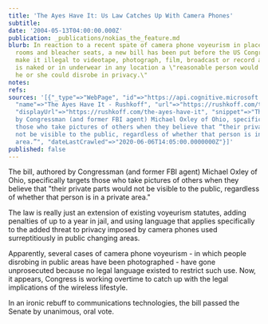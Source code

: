```yaml
---
title: 'The Ayes Have It: Us Law Catches Up With Camera Phones'
subtitle: 
date: '2004-05-13T04:00:00.000Z'
publication: _publications/nokias_the_feature.md
blurb: In reaction to a recent spate of camera phone voyeurism in places like locker
  rooms and bleacher seats, a new bill has been put before the US Congress that would
  make it illegal to videotape, photograph, film, broadcast or record a person who
  is naked or in underwear in any location a \"reasonable person would believe that
  he or she could disrobe in privacy.\"
notes: 
refs: 
sources: '[{"_type"=>"WebPage", "id"=>"https://api.cognitive.microsoft.com/api/v7/#WebPages.0",
  "name"=>"The Ayes Have It - Rushkoff", "url"=>"https://rushkoff.com/the-ayes-have-it/",
  "displayUrl"=>"https://rushkoff.com/the-ayes-have-it", "snippet"=>"The bill, authored
  by Congressman (and former FBI agent) Michael Oxley of Ohio, specifically targets
  those who take pictures of others when they believe that “their private parts would
  not be visible to the public, regardless of whether that person is in a private
  area.”", "dateLastCrawled"=>"2020-06-06T14:05:00.0000000Z"}]'
published: false
---
```

The bill, authored by Congressman (and former FBI agent) Michael Oxley of Ohio, specifically targets those who take pictures of others when they believe that "their private parts would not be visible to the public, regardless of whether that person is in a private area."

The law is really just an extension of existing voyeurism statutes, adding penalties of up to a year in jail, and using language that applies specifically to the added threat to privacy imposed by camera phones used surreptitiously in public changing areas.

Apparently, several cases of camera phone voyeurism - in which people disrobing in public areas have been photographed - have gone unprosecuted because no legal language existed to restrict such use. Now, it appears, Congress is working overtime to catch up with the legal implications of the wireless lifestyle.

In an ironic rebuff to communications technologies, the bill passed the Senate by unanimous, oral vote.
